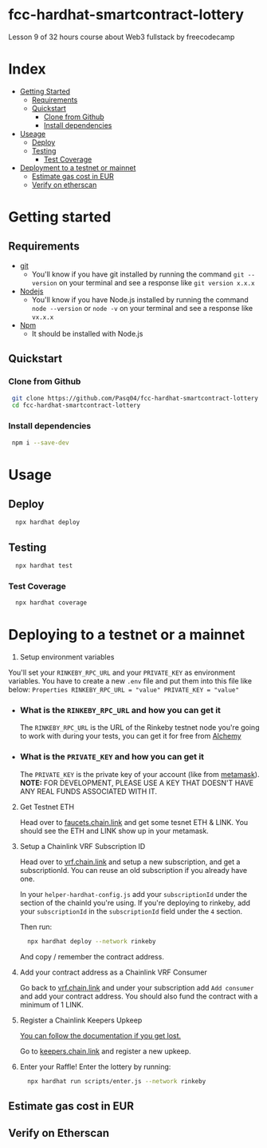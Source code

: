 # fcc-hardhat-smartcontract-lottery
Lesson 9 of 32 hours course about Web3 fullstack by freecodecamp

# Index

- [Getting Started](#getting-started)
  - [Requirements](#requirements)
  - [Quickstart](#quickstart)
    - [Clone from Github](#clone-from-github)
    - [Install dependencies](#install-dependencies)
- [Useage](#useage)
  - [Deploy](#deploy)
  - [Testing](#testing)
    - [Test Coverage](#test-coverage)
- [Deployment to a testnet or mainnet](#deployment-to-a-testnet-or-mainnet)
    - [Estimate gas cost in EUR](#estimate-gas-cost-in-eur)
  - [Verify on etherscan](#verify-on-etherscan)
  
 # Getting started 
 
 ## Requirements
  - [git](https://git-scm.com/book/en/v2/Getting-Started-Installing-Git)
    - You'll know if you have git installed by running the command `git --version` on your terminal and see a response like `git version x.x.x`
  - [Nodejs](https://nodejs.org/en/)
    - You'll know if you have Node.js installed by running the command `node --version` or `node -v` on your terminal and see a response like `vx.x.x`
  - [Npm](https://www.npmjs.com/)
    - It should be installed with Node.js
 
 ## Quickstart
 
 ### Clone from Github
 
 ```bash
  git clone https://github.com/Pasq04/fcc-hardhat-smartcontract-lottery
  cd fcc-hardhat-smartcontract-lottery
 ```
 
 ### Install dependencies
 
 ```bash
  npm i --save-dev
 ```
# Usage

## Deploy

```bash
  npx hardhat deploy
```
## Testing

``` bash
  npx hardhat test
```

### Test Coverage

```bash
  npx hardhat coverage
```
# Deploying to a testnet or a mainnet

1. Setup environment variables
  
  You'll set your `RINKEBY_RPC_URL` and your `PRIVATE_KEY` as environment variables. 
  You have to create a new `.env` file and put them into this file like below:
    ```Properties
      RINKEBY_RPC_URL = "value"
      PRIVATE_KEY = "value"
     ```
  
  - ### What is the `RINKEBY_RPC_URL` and how you can get it
  
      The `RINKEBY_RPC_URL` is the URL of the Rinkeby testnet node you're going to work with during your tests, you can get it for free from [Alchemy](https://alchemy.com/?a=673c802981)
  
  - ### What is the `PRIVATE_KEY` and how you can get it
   
      The `PRIVATE_KEY` is the private key of your account (like from [metamask](https://metamask.io/)). 
   **NOTE:** FOR DEVELOPMENT, PLEASE USE A KEY THAT DOESN'T HAVE ANY REAL FUNDS ASSOCIATED WITH IT.

2. Get Testnet ETH
  
    Head over to [faucets.chain.link](https://faucets.chain.link/) and get some tesnet ETH & LINK.
    You should see the ETH and LINK show up in your metamask.


3. Setup a Chainlink VRF Subscription ID
  
    Head over to [vrf.chain.link](https://vrf.chain.link/) and setup a new subscription, and get a subscriptionId. 
    You can reuse an old subscription if you already have one. 
  
    In your `helper-hardhat-config.js` add your `subscriptionId` under the section of the chainId you're using. 
    If you're deploying to rinkeby, add your `subscriptionId` in the `subscriptionId` field under the `4` section.
  
    Then run:
    ```bash
      npx hardhat deploy --network rinkeby
    ```

    And copy / remember the contract address. 
  
 4. Add your contract address as a Chainlink VRF Consumer

    Go back to [vrf.chain.link](https://vrf.chain.link) and under your subscription add `Add consumer` and add your contract address. 
    You should also fund the contract with a minimum of 1 LINK. 

5. Register a Chainlink Keepers Upkeep
   
   [You can follow the documentation if you get lost.](https://docs.chain.link/docs/chainlink-keepers/compatible-contracts/)

    Go to [keepers.chain.link](https://keepers.chain.link/new) and register a new upkeep.

6. Enter your Raffle!
    Enter the lottery by running:

    ```bash
      npx hardhat run scripts/enter.js --network rinkeby
    ```


## Estimate gas cost in EUR

## Verify on Etherscan
